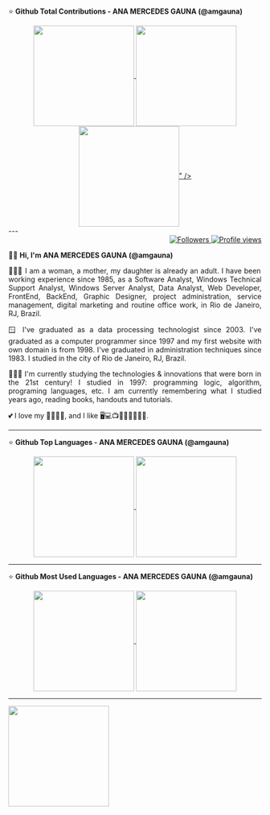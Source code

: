 ⭐ <b> Github Total Contributions - ANA MERCEDES GAUNA (@amgauna)</b>

<div align="center">  
<a href="https://github.com/amgauna/github-readme-stats">
  <img height=200 align="center" src="https://github-readme-streak-stats.herokuapp.com/?user=amgauna&theme=default">
  <img height=200 align="center" src="https://github-readme-stats.vercel.app/api?username=amgauna&show_icons=true&theme=dark">
  <img height=200 align="center" src="https://github-readme-stats.vercel.app/api?username=amgauna&theme=dark">" />
</a>
  </a>
</div>
---
<div align="right">   
<a href="https://github.com/amgauna/">
<img src="https://img.shields.io/github/followers/amgauna?label=follow&style=social&link=https://www.github.com/amgauna/" 
 title="Follow me" alt="Followers" /> 
</a> 
<a href="https://github.com/amgauna">
<img src="https://komarev.com/ghpvc/?username=amgauna&label=Profile%20views&color=0e75b6&style=flat-square&color=yellow&link=https://www.github.com/amgauna/" title="Profile views" alt="Profile views" /> 
</a>
</div>

👩🏻 <b> Hi, I'm ANA MERCEDES GAUNA (@amgauna) </b>

<p align="justify"> 
👩🏻‍💻 I am a woman, a mother, my daughter is already an adult. I have been working experience since 1985, as a Software Analyst, Windows Technical Support Analyst, Windows Server Analyst, Data Analyst, Web Developer, FrontEnd, BackEnd, Graphic Designer, project administration, service management, digital marketing and routine office work, in Rio de Janeiro, RJ, Brazil. </p>

<p align="justify"> 
🪟 I've graduated as a data processing technologist since 2003. I've graduated as a computer programmer since 1997 and my first website with own domain is from 1998. I've graduated in administration techniques since 1983. I studied in the city of Rio de Janeiro, RJ, Brazil. </p>

<p align="justify"> 
👩🏻‍🎓 I'm currently studying the technologies & innovations that were born in the 21st century! I studied in 1997: programming logic, algorithm, programing languages, etc. I am currently remembering what I studied years ago, reading books, handouts and tutorials. </p>
  
💕 I love my 👧🏻🐶😺, and I like 🖥️💻📺🎦🎸🍔🍕🌭🍰.
 
---
⭐ <b> Github Top Languages - ANA MERCEDES GAUNA (@amgauna)</b>

<div align="center">  
  <a href="https://github.com/amgauna/github-readme-stats">
     <img height=200 align="center" src="https://github-profile-summary-cards.vercel.app/api/cards/repos-per-language?&username=amgauna&theme=default" />
  </a>
  <a href="https://github.com/amgauna/github-readme-stats">  
     <img height=200 align="center" src="https://github-profile-summary-cards.vercel.app/api/cards/most-commit-language?&username=amgauna&theme=default" />
  </a>
</div>

---
⭐ <b> Github Most Used Languages - ANA MERCEDES GAUNA (@amgauna)</b>

 <div align="center">  
<a href="https://github.com/amgauna/github-readme-stats">
  <img height=200 align="center" src="https://github-readme-stats.vercel.app/api/top-langs/?username=amgauna&layout=compact&link="https://github.com/amgauna/github-readme-stats"&theme=default"> 
  <img height=200 align="center" src="http://github-profile-summary-cards.vercel.app/api/cards/stats?username=amgauna&theme=default" />  
</a>
</div>

---

<a href="https://github.com/amgauna/convoychat">
  <img height=200 align="center" src="https://github-readme-stats.vercel.app/api/top-langs?username=amgauna&layout=compact&langs_count=29&card_width=320" />
</a>

